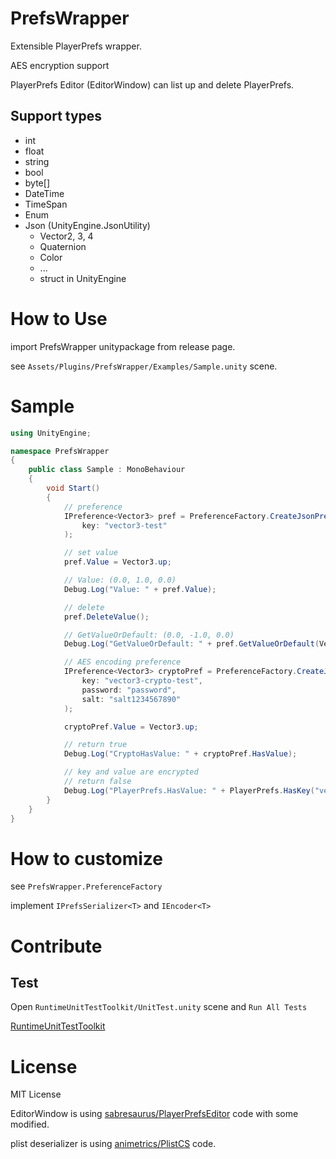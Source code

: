 # PrefsWrapper

Extensible PlayerPrefs wrapper.

AES encryption support 

PlayerPrefs Editor (EditorWindow) can list up and delete PlayerPrefs.

## Support types
- int
- float
- string
- bool
- byte[]
- DateTime
- TimeSpan
- Enum
- Json (UnityEngine.JsonUtility)
  - Vector2, 3, 4
  - Quaternion
  - Color
  - ...
  - struct in UnityEngine

# How to Use

import PrefsWrapper unitypackage from release page.

see `Assets/Plugins/PrefsWrapper/Examples/Sample.unity` scene.

# Sample

```Sample.cs
using UnityEngine;

namespace PrefsWrapper
{
    public class Sample : MonoBehaviour
    {
        void Start()
        {
            // preference
            IPreference<Vector3> pref = PreferenceFactory.CreateJsonPref<Vector3>(
                key: "vector3-test"
            );

            // set value
            pref.Value = Vector3.up;

            // Value: (0.0, 1.0, 0.0)
            Debug.Log("Value: " + pref.Value);

            // delete
            pref.DeleteValue();

            // GetValueOrDefault: (0.0, -1.0, 0.0)
            Debug.Log("GetValueOrDefault: " + pref.GetValueOrDefault(Vector3.down));

            // AES encoding preference
            IPreference<Vector3> cryptoPref = PreferenceFactory.CreateJsonCryptoPref<Vector3>(
                key: "vector3-crypto-test",
                password: "password",
                salt: "salt1234567890"
            );

            cryptoPref.Value = Vector3.up;

            // return true
            Debug.Log("CryptoHasValue: " + cryptoPref.HasValue);

            // key and value are encrypted
            // return false
            Debug.Log("PlayerPrefs.HasValue: " + PlayerPrefs.HasKey("vector3-crypto-test"));
        }
    }
}
```

# How to customize

see `PrefsWrapper.PreferenceFactory`

implement `IPrefsSerializer<T>` and `IEncoder<T>`


# Contribute

## Test

Open `RuntimeUnitTestToolkit/UnitTest.unity` scene and `Run All Tests`

[RuntimeUnitTestToolkit](https://github.com/neuecc/RuntimeUnitTestToolkit)

# License

MIT License

EditorWindow is using [sabresaurus/PlayerPrefsEditor](https://github.com/sabresaurus/PlayerPrefsEditor) code with some modified.

plist deserializer is using [animetrics/PlistCS](https://github.com/animetrics/PlistCS) code.
